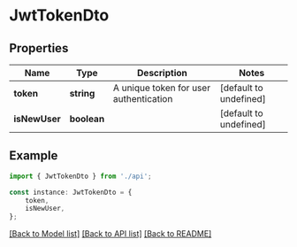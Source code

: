 # JwtTokenDto


## Properties

Name | Type | Description | Notes
------------ | ------------- | ------------- | -------------
**token** | **string** | A unique token for user authentication | [default to undefined]
**isNewUser** | **boolean** |  | [default to undefined]

## Example

```typescript
import { JwtTokenDto } from './api';

const instance: JwtTokenDto = {
    token,
    isNewUser,
};
```

[[Back to Model list]](../README.md#documentation-for-models) [[Back to API list]](../README.md#documentation-for-api-endpoints) [[Back to README]](../README.md)
